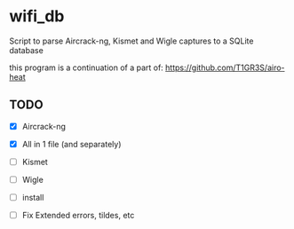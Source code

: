 # wifi_db
Script to parse Aircrack-ng, Kismet and Wigle captures to a SQLite database

this program is a continuation of a part of: https://github.com/T1GR3S/airo-heat

## TODO

- [X] Aircrack-ng

- [X] All in 1 file (and separately)

- [ ] Kismet

- [ ] Wigle

- [ ] install 

- [ ] Fix Extended errors, tildes, etc
